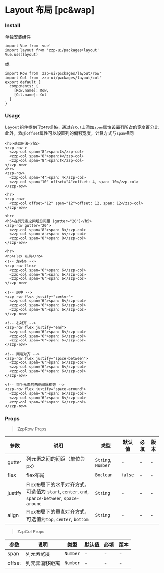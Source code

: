 # Layout 布局 [pc&wap]



### Install

单独安装组件
```vue
import Vue from 'vue'
import layout from 'zzp-ui/packages/layout'
Vue.use(layout)
```
或
```vue
import Row from 'zzp-ui/packages/layout/row'
import Col from 'zzp-ui/packages/layout/col'
export default {
  components: {
    [Row.name]: Row,
    [Col.name]: Col
  }
}
```

### Usage
Layout 组件提供了`24列`栅格，通过在`Col`上添加`span`属性设置列所占的宽度百分比
此外，添加`offset`属性可以设置列的偏移宽度，计算方式与`span`相同
```vue
<h5>基础用法</h5>
<zzp-row >
  <zzp-col span="8">span:8</zzp-col>
  <zzp-col span="8">span:8</zzp-col>
  <zzp-col span="8">span:8</zzp-col>
</zzp-row>
<hr>
<zzp-row>
  <zzp-col span="4">span: 4</zzp-col>
  <zzp-col span="10" offset="4">offset: 4, span: 10</zzp-col>
</zzp-row>

<hr>
<zzp-row>
  <zzp-col offset="12" span="12">offset: 12, span: 12</zzp-col>
</zzp-row>

<hr>
<h5>在列元素之间增加间距 (gutter="20")</h5>
<zzp-row gutter="20">
  <zzp-col span="8">span: 8</zzp-col>
  <zzp-col span="8">span: 8</zzp-col>
  <zzp-col span="8">span: 8</zzp-col>
</zzp-row>

<hr>
<h5>Flex 布局</h5>
<!-- 左对齐 -->
<zzp-row flex>
  <zzp-col span="6">span: 6</zzp-col>
  <zzp-col span="6">span: 6</zzp-col>
  <zzp-col span="6">span: 6</zzp-col>
</zzp-row>

<!-- 居中 -->
<zzp-row flex justify="center">
  <zzp-col span="6">span: 6</zzp-col>
  <zzp-col span="6">span: 6</zzp-col>
  <zzp-col span="6">span: 6</zzp-col>
</zzp-row>

<!-- 右对齐 -->
<zzp-row flex justify="end">
  <zzp-col span="6">span: 6</zzp-col>
  <zzp-col span="6">span: 6</zzp-col>
  <zzp-col span="6">span: 6</zzp-col>
</zzp-row>

<!-- 两端对齐 -->
<zzp-row flex justify="space-between">
  <zzp-col span="6">span: 6</zzp-col>
  <zzp-col span="6">span: 6</zzp-col>
  <zzp-col span="6">span: 6</zzp-col>
</zzp-row>

<!-- 每个元素的两侧间隔相等 -->
<zzp-row flex justify="space-around">
  <zzp-col span="6">span: 6</zzp-col>
  <zzp-col span="6">span: 6</zzp-col>
  <zzp-col span="6">span: 6</zzp-col>
</zzp-row>
```

### Props

> ZzpRow Props

| 参数 | 说明 | 类型 | 默认值 | 必填 | 版本 |
| ---- | ---- | ---- | ---- | ---- | ---- |
| gutter | 列元素之间的间距（单位为px） | `String`, `Number` | - | - | - |
| flex | flex布局 | `Boolean` | `false` | - | - |
| justify | Flex布局下的水平对齐方式，可选值为 `start`, `center`, `end`, `spance-between`, `space-around` | `String` | - | - | - |
| align | Flex布局下的垂直对齐方式，可选值为`top`, `center`, `bottom` | `String` | - | - | - |

> ZzpCol Props

| 参数 | 说明 | 类型 | 默认值 | 必填 | 版本 |
| ---- | ---- | ---- | ---- | ---- | ---- |
| span | 列元素宽度 | `Number` | - | - | - |
| offset | 列元素偏移距离 | `Number` | - | - | - |



